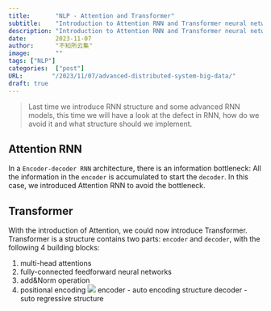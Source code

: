 ```yaml
---
title:       "NLP - Attention and Transformer"
subtitle:    "Introduction to Attention RNN and Transformer neural network"
description: "Introduction to Attention RNN and Transformer neural network"
date:        2023-11-07
author:      "不知所云集"
image:       ""
tags: ["NLP"]
categories:  ["post"]
URL:        "/2023/11/07/advanced-distributed-system-big-data/"
draft: true
---
```


>Last time we introduce RNN structure and some advanced RNN models, this time we will have a look at the defect in RNN, how do we avoid it and what structure should we implement.

<!--more-->
## Attention RNN

In a `Encoder-decoder RNN` architecture, there is an information bottleneck: All the information in the `encoder` is accumulated to start the `decoder`. In this case, we introduced Attention RNN to avoid the bottleneck.

## Transformer

With the introduction of Attention, we could now introduce Transformer.
Transformer is a structure contains two parts: `encoder` and `decoder`, with the following 4 building blocks:
1. multi-head attentions
2. fully-connected feedforward neural networks
3. add&Norm operation
4. positional encoding
![](/img/transformer/transformer.png)
encoder - auto encoding structure
decoder - suto regressive structure